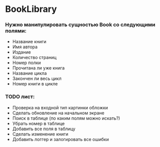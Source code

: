 # BookLibrary

### Нужно манипулировать сущностью Book со следующими полями:
- Название книги
- Имя автора
- Издание
- Количество страниц
- Номер полки
- Прочитана ли уже книга
- Название цикла
- Закончен ли весь цикл
- Номер книги в цикле

### TODO лист:
- Проверка на входной тип картинки обложки
- Сделать обновление на начальном экране
- Поиск в таблице (по каким полям можно искать?)
- Убрать номер в таблице
- Добавить все поля в таблицу
- Сделать изменение книги
- Добавить логгер и залогировать все ошибки